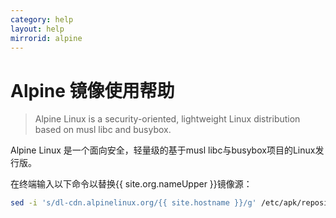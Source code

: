 ```yaml
---
category: help
layout: help
mirrorid: alpine
---
```


# Alpine 镜像使用帮助

> Alpine Linux is a security-oriented, lightweight Linux distribution based on musl libc and busybox.

Alpine Linux 是一个面向安全，轻量级的基于musl libc与busybox项目的Linux发行版。

在终端输入以下命令以替换{{ site.org.nameUpper }}镜像源：

```bash
sed -i 's/dl-cdn.alpinelinux.org/{{ site.hostname }}/g' /etc/apk/repositories
```
